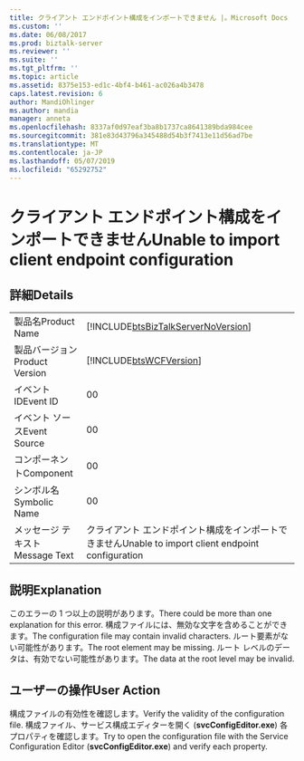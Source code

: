 ```yaml
---
title: クライアント エンドポイント構成をインポートできません |。Microsoft Docs
ms.custom: ''
ms.date: 06/08/2017
ms.prod: biztalk-server
ms.reviewer: ''
ms.suite: ''
ms.tgt_pltfrm: ''
ms.topic: article
ms.assetid: 8375e153-ed1c-4bf4-b461-ac026a4b3478
caps.latest.revision: 6
author: MandiOhlinger
ms.author: mandia
manager: anneta
ms.openlocfilehash: 8337af0d97eaf3ba8b1737ca8641389bda984cee
ms.sourcegitcommit: 381e83d43796a345488d54b3f7413e11d56ad7be
ms.translationtype: MT
ms.contentlocale: ja-JP
ms.lasthandoff: 05/07/2019
ms.locfileid: "65292752"
---
```

# <a name="unable-to-import-client-endpoint-configuration"></a><span data-ttu-id="89337-102">クライアント エンドポイント構成をインポートできません</span><span class="sxs-lookup"><span data-stu-id="89337-102">Unable to import client endpoint configuration</span></span>
## <a name="details"></a><span data-ttu-id="89337-103">詳細</span><span class="sxs-lookup"><span data-stu-id="89337-103">Details</span></span>  
  
|                 |                                                                                    |
|-----------------|------------------------------------------------------------------------------------|
|  <span data-ttu-id="89337-104">製品名</span><span class="sxs-lookup"><span data-stu-id="89337-104">Product Name</span></span>   | [!INCLUDE[btsBizTalkServerNoVersion](../includes/btsbiztalkservernoversion-md.md)] |
| <span data-ttu-id="89337-105">製品バージョン</span><span class="sxs-lookup"><span data-stu-id="89337-105">Product Version</span></span> |             [!INCLUDE[btsWCFVersion](../includes/btswcfversion-md.md)]             |
|    <span data-ttu-id="89337-106">イベント ID</span><span class="sxs-lookup"><span data-stu-id="89337-106">Event ID</span></span>     |                                         <span data-ttu-id="89337-107">0</span><span class="sxs-lookup"><span data-stu-id="89337-107">0</span></span>                                          |
|  <span data-ttu-id="89337-108">イベント ソース</span><span class="sxs-lookup"><span data-stu-id="89337-108">Event Source</span></span>   |                                         <span data-ttu-id="89337-109">0</span><span class="sxs-lookup"><span data-stu-id="89337-109">0</span></span>                                          |
|    <span data-ttu-id="89337-110">コンポーネント</span><span class="sxs-lookup"><span data-stu-id="89337-110">Component</span></span>    |                                         <span data-ttu-id="89337-111">0</span><span class="sxs-lookup"><span data-stu-id="89337-111">0</span></span>                                          |
|  <span data-ttu-id="89337-112">シンボル名</span><span class="sxs-lookup"><span data-stu-id="89337-112">Symbolic Name</span></span>  |                                         <span data-ttu-id="89337-113">0</span><span class="sxs-lookup"><span data-stu-id="89337-113">0</span></span>                                          |
|  <span data-ttu-id="89337-114">メッセージ テキスト</span><span class="sxs-lookup"><span data-stu-id="89337-114">Message Text</span></span>   |                   <span data-ttu-id="89337-115">クライアント エンドポイント構成をインポートできません</span><span class="sxs-lookup"><span data-stu-id="89337-115">Unable to import client endpoint configuration</span></span>                   |
  
## <a name="explanation"></a><span data-ttu-id="89337-116">説明</span><span class="sxs-lookup"><span data-stu-id="89337-116">Explanation</span></span>  
 <span data-ttu-id="89337-117">このエラーの 1 つ以上の説明があります。</span><span class="sxs-lookup"><span data-stu-id="89337-117">There could be more than one explanation for this error.</span></span> <span data-ttu-id="89337-118">構成ファイルには、無効な文字を含めることができます。</span><span class="sxs-lookup"><span data-stu-id="89337-118">The configuration file may contain invalid characters.</span></span> <span data-ttu-id="89337-119">ルート要素がない可能性があります。</span><span class="sxs-lookup"><span data-stu-id="89337-119">The root element may be missing.</span></span> <span data-ttu-id="89337-120">ルート レベルのデータは、有効でない可能性があります。</span><span class="sxs-lookup"><span data-stu-id="89337-120">The data at the root level may be invalid.</span></span>  
  
## <a name="user-action"></a><span data-ttu-id="89337-121">ユーザーの操作</span><span class="sxs-lookup"><span data-stu-id="89337-121">User Action</span></span>  
 <span data-ttu-id="89337-122">構成ファイルの有効性を確認します。</span><span class="sxs-lookup"><span data-stu-id="89337-122">Verify the validity of the configuration file.</span></span> <span data-ttu-id="89337-123">構成ファイル、サービス構成エディターを開く (**svcConfigEditor.exe**) 各プロパティを確認します。</span><span class="sxs-lookup"><span data-stu-id="89337-123">Try to open the configuration file with the Service Configuration Editor (**svcConfigEditor.exe**) and verify each property.</span></span>
